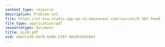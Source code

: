 ```yaml
---
content_type: resource
description: Problem set.
file: https://ol-ocw-studio-app-qa.s3.amazonaws.com/courses/6-302-feedback-systems-spring-2007/e0a7ca36bb786e00539f40a95d564403_ps10.pdf
file_type: application/pdf
resourcetype: Document
title: ps10.pdf
uid: e0a7ca36-bb78-6e00-539f-40a95d564403
---
```

